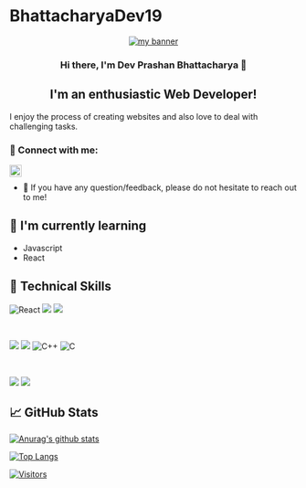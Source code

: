 # BhattacharyaDev19
<p align="center">
  <a href="https://www.BhattacharyaDev19.dev/" target="_blank" rel="noreferrer"><img src="https://github.com/prashandev-19/BhattacharyaDev19/assets/144698239/db3f291e-4121-44da-99d7-a7ddefff2045" alt="my banner"></a>
</p>

<h3 align="center">
Hi there, I'm Dev Prashan Bhattacharya</a> 👋
</h3>

<h2 align="center">
I'm an enthusiastic Web Developer!
</h2> 

I enjoy the process of creating websites and also love to deal with challenging tasks.

### 🤝 Connect with me:

<a href="https://www.linkedin.com/in/dev-prashan-bhattacharya-488129250/"><img align="left" src="https://raw.githubusercontent.com/yushi1007/yushi1007/main/images/linkedin.svg" alt="Yu Shi | LinkedIn" width="21px"/></a>
</br>
- 💬 If you have any question/feedback, please do not hesitate to reach out to me!

## 🌱 I'm currently learning

- Javascript
- React  

## 💼 Technical Skills

![React](https://img.shields.io/badge/react-%2320232a.svg?style=for-the-badge&logo=react&logoColor=%2361DAFB)
![](https://img.shields.io/badge/Code-JavaScript-informational?style=flat&logo=JavaScript&color=F7DF1E)
![](https://img.shields.io/badge/Code-HTML5-informational?style=flat&logo=HTML5&color=E34F26)

</br>

![](https://img.shields.io/badge/Style-Bootstrap-informational?style=flat&logo=Bootstrap&color=7952B3)
![](https://img.shields.io/badge/Style-CSS3-informational?style=flat&logo=CSS3&color=1572B6)
![C++](https://img.shields.io/badge/c++-%2300599C.svg?style=for-the-badge&logo=c%2B%2B&logoColor=white)
![C](https://img.shields.io/badge/c-%2300599C.svg?style=for-the-badge&logo=c&logoColor=white)


</br>

![](https://img.shields.io/badge/Tools-Git-informational?style=flat&logo=Git&color=F05032)
![](https://img.shields.io/badge/Tools-GitHub-informational?style=flat&logo=GitHub&color=181717)


## 📈 GitHub Stats 

[![Anurag's github stats](https://github-readme-stats.vercel.app/api?username=BhattacharyaDev19)](https://github.com/yushi1007)

[![Top Langs](https://github-readme-stats.vercel.app/api/top-langs/?username=BhattacharyaDev19&layout=compact)](https://github.com/yushi1007)

[![Visitors](https://visitor-badge.glitch.me/badge?page_id=BhattacharyaDev19.BhattacharyaDev19)](https://www.yushi.dev/)
